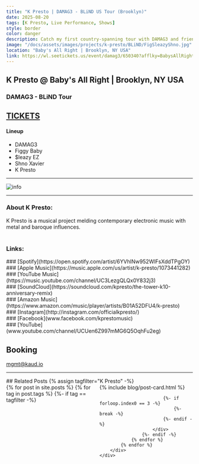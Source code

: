 ```yaml
---
title: "K Presto | DAMAG3 - BLiND US Tour (Brooklyn)"
date: 2025-08-20
tags: [K Presto, Live Performance, Shows]
style: border
color: danger
description: Catch my first country-spanning tour with DAMAG3 and friends! Tickets on sale now.
image: "/docs/assets/images/projects/k-presto/BLiND/FigSleazyShno.jpg"
location: "Baby's All Right | Brooklyn, NY USA"
link: https://wl.seetickets.us/event/damag3/650340?afflky=BabysAllRightBrooklyn
---
```


## K Presto @ Baby's All Right | Brooklyn, NY USA
### DAMAG3 - BLiND Tour

## [TICKETS](https://wl.seetickets.us/event/damag3/650340?afflky=BabysAllRightBrooklyn)

#### Lineup
- DAMAG3
- Figgy Baby
- $leazy EZ
- Shno Xavier
- K Presto

<hr>
<img src="https://prod-images.seetickets.us/eyJidWNrZXQiOiJwcm9kLXNpaC5zZWV0aWNrZXRzdXNhLnVzIiwia2V5IjoiNmZlY2E3NDYtNmJmYS00YWY2LWFlOTAtOTExNTIwMjJmNWZlIiwiZWRpdHMiOnt9fQ==" alt="info">

<hr>

### About K Presto:
K Presto is a musical project melding contemporary electronic music with metal and baroque influences.<br><br>

### Links:
<div class="row" markdown="1">
<div class="col" markdown="1">
### [Spotify](https://open.spotify.com/artist/6YVhlNw952WlFsXddTPgOY)
</div>

<div class="col" markdown="1">
### [Apple Music](https://music.apple.com/us/artist/k-presto/1073441282)
</div>

<div class="col" markdown="1">
### [YouTube Music](https://music.youtube.com/channel/UC3LezgQLQx0Y832j3)
</div>

<div class="col" markdown="1">
### [SoundCloud](https://soundcloud.com/kpresto/the-tower-k10-anniversary-remix)
</div>
</div>

<div class="row" markdown="1">
<div class="col" markdown="1">
### [Amazon Music](https://www.amazon.com/music/player/artists/B01A52DFU4/k-presto)
</div>

<div class="col" markdown="1">
### [Instagram](http://instagram.com/officialkpresto/)
</div>

<div class="col" markdown="1">
### [Facebook](www.facebook.com/kprestomusic)
</div>

<div class="col" markdown="1">
### [YouTube](www.youtube.com/channel/UCUen6Z997mMG6Q5OqhFu2eg)
</div>
</div>

## Booking
[mgmt@kaud.io](mailto:mgmt@kaud.io)

<hr>
## Related Posts
{% assign tagfilter="K Presto" -%}
<div style="max-width: 1fr">
    <div class="row">
        <div class="container-fluid" style="display: grid; grid-template-columns: repeat(auto-fit, minmax(200px, 1fr));">
            {% for post in site.posts %}
                {% for tag in post.tags %}
                    {%- if tag == tagfilter -%}
                        <div class="col pl-1 pr-1">
                            {% include blog/post-card.html %}

                            {%- if forloop.index0 == 3 -%}
                                {%- break -%}
                            {%- endif -%}
                        </div>
                    {%- endif -%}
                {% endfor %}
            {% endfor %}
        </div>
    </div>
</div>